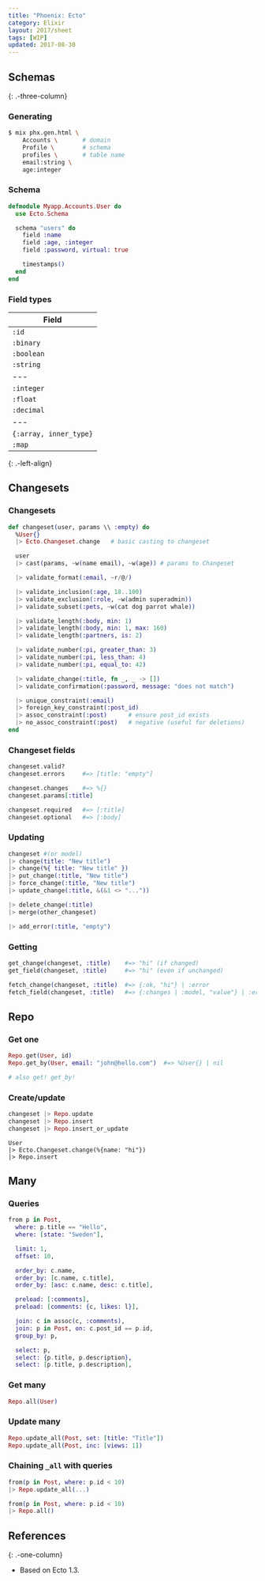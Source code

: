 ```yaml
---
title: "Phoenix: Ecto"
category: Elixir
layout: 2017/sheet
tags: [WIP]
updated: 2017-08-30
---
```


## Schemas

{: .-three-column}

### Generating

```bash
$ mix phx.gen.html \
    Accounts \       # domain
    Profile \        # schema
    profiles \       # table name
    email:string \
    age:integer
```

### Schema

```elixir
defmodule Myapp.Accounts.User do
  use Ecto.Schema

  schema "users" do
    field :name
    field :age, :integer
    field :password, virtual: true

    timestamps()
  end
end
```

### Field types

| Field                  |
| ---------------------- |
| `:id`                  |
| `:binary`              |
| `:boolean`             |
| `:string`              |
| ---                    |
| `:integer`             |
| `:float`               |
| `:decimal`             |
| ---                    |
| `{:array, inner_type}` |
| `:map`                 |

{: .-left-align}

## Changesets

### Changesets

```elixir
def changeset(user, params \\ :empty) do
  %User{}
  |> Ecto.Changeset.change   # basic casting to changeset

  user
  |> cast(params, ~w(name email), ~w(age)) # params to Changeset

  |> validate_format(:email, ~r/@/)

  |> validate_inclusion(:age, 18..100)
  |> validate_exclusion(:role, ~w(admin superadmin))
  |> validate_subset(:pets, ~w(cat dog parrot whale))

  |> validate_length(:body, min: 1)
  |> validate_length(:body, min: 1, max: 160)
  |> validate_length(:partners, is: 2)

  |> validate_number(:pi, greater_than: 3)
  |> validate_number(:pi, less_than: 4)
  |> validate_number(:pi, equal_to: 42)

  |> validate_change(:title, fn _, _ -> [])
  |> validate_confirmation(:password, message: "does not match")

  |> unique_constraint(:email)
  |> foreign_key_constraint(:post_id)
  |> assoc_constraint(:post)      # ensure post_id exists
  |> no_assoc_constraint(:post)   # negative (useful for deletions)
end
```

### Changeset fields

```elixir
changeset.valid?
changeset.errors     #=> [title: "empty"]

changeset.changes    #=> %{}
changeset.params[:title]

changeset.required   #=> [:title]
changeset.optional   #=> [:body]
```

### Updating

```elixir
changeset #(or model)
|> change(title: "New title")
|> change(%{ title: "New title" })
|> put_change(:title, "New title")
|> force_change(:title, "New title")
|> update_change(:title, &(&1 <> "..."))

|> delete_change(:title)
|> merge(other_changeset)

|> add_error(:title, "empty")
```

### Getting

```elixir
get_change(changeset, :title)    #=> "hi" (if changed)
get_field(changeset, :title)     #=> "hi" (even if unchanged)

fetch_change(changeset, :title)  #=> {:ok, "hi"} | :error
fetch_field(changeset, :title)   #=> {:changes | :model, "value"} | :error
```

## Repo

### Get one

```elixir
Repo.get(User, id)
Repo.get_by(User, email: "john@hello.com")  #=> %User{} | nil

# also get! get_by!
```

### Create/update

```elixir
changeset |> Repo.update
changeset |> Repo.insert
changeset |> Repo.insert_or_update
```

```
User
|> Ecto.Changeset.change(%{name: "hi"})
|> Repo.insert
```

## Many

### Queries

```elixir
from p in Post,
  where: p.title == "Hello",
  where: [state: "Sweden"],

  limit: 1,
  offset: 10,

  order_by: c.name,
  order_by: [c.name, c.title],
  order_by: [asc: c.name, desc: c.title],

  preload: [:comments],
  preload: [comments: {c, likes: l}],

  join: c in assoc(c, :comments),
  join: p in Post, on: c.post_id == p.id,
  group_by: p,

  select: p,
  select: {p.title, p.description},
  select: [p.title, p.description],
```

### Get many

```elixir
Repo.all(User)
```

### Update many

```elixir
Repo.update_all(Post, set: [title: "Title"])
Repo.update_all(Post, inc: [views: 1])
```

### Chaining `_all` with queries

```elixir
from(p in Post, where: p.id < 10)
|> Repo.update_all(...)

from(p in Post, where: p.id < 10)
|> Repo.all()
```

## References

{: .-one-column}

- Based on Ecto 1.3.
